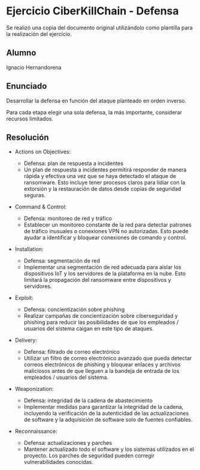 # Ejercicio CiberKillChain - Defensa

Se realizó una copia del documento original utilizándolo como plantilla para la realización del ejercicio.

## Alumno

Ignacio Hernandorena

## Enunciado

Desarrollar la defensa en función del ataque planteado en orden inverso.

Para cada etapa elegir una sola defensa, la más importante, considerar recursos limitados.

## Resolución

* Actions on Objectives:

  - Defensa: plan de respuesta a incidentes
  - Un plan de respuesta a incidentes permitirá responder de manera rápida y efectiva una vez que se haya detectado el ataque de ransomware. Esto incluye tener procesos claros para lidiar con la extorsión y la restauración de datos desde copias de seguridad seguras.

* Command & Control:

  - Defensa: monitoreo de red y tráfico
  - Establecer un monitoreo constante de la red para detectar patrones de tráfico inusuales o conexiones VPN no autorizadas. Esto puede ayudar a identificar y bloquear conexiones de comando y control.

* Installation:

  - Defensa: segmentación de red
  - Implementar una segmentación de red adecuada para aislar los dispositivos IoT y los servidores de la plataforma en la nube. Esto limitará la propagación del ransomware entre dispositivos y servidores.

* Exploit:

  - Defensa: concientización sobre phishing
  - Realizar campañas de concientización sobre ciberseguridad y phishing para reducir las posibilidades de que los empleados / usuarios del sistema caigan en este tipo de ataques.

* Delivery:

  - Defensa: filtrado de correo electrónico
  - Utilizar un filtro de correo electrónico avanzado que pueda detectar correos electrónicos de phishing y bloquear enlaces y archivos maliciosos antes de que lleguen a la bandeja de entrada de los empleados / usuarios del sistema.

* Weaponization:

  - Defensa: integridad de la cadena de abastecimiento
  - Implementar medidas para garantizar la integridad de la cadena, incluyendo la verificación de la autenticidad de las actualizaciones de software y la adquisición de software solo de fuentes confiables.

* Reconnaissance:

  - Defensa: actualizaciones y parches
  - Mantener actualizado todo el software y los sistemas utilizados en el proyecto. Los parches de seguridad pueden corregir vulnerabilidades conocidas.

